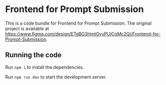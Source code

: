 
  # Frontend for Prompt Submission

  This is a code bundle for Frontend for Prompt Submission. The original project is available at https://www.figma.com/design/ETeBG3HmtGyyPUjCqMc2Qi/Frontend-for-Prompt-Submission.

  ## Running the code

  Run `npm i` to install the dependencies.

  Run `npm run dev` to start the development server.
  